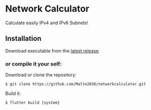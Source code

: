 # Network Calculator

Calculate easily IPv4 and IPv6 Subnets!

## Installation

Download executable from the [latest release](https://github.com/Malte2036/networkcalculator/releases).

### or compile it your self:

Download or clone the repository:

```console
$ git clone https://github.com/Malte2036/networkcalculator.git
```

Build it:

```console
$ flutter build {system}
```